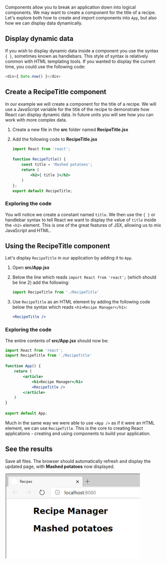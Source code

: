 Components allow you to break an application down into logical components. We may want to create a component for the title of a recipe. Let's explore both how to create and import components into `App`, but also how we can display data dynamically.

## Display dynamic data

If you wish to display dynamic data inside a component you use the syntax `{ }`, sometimes known as handlebars. This style of syntax is relatively common with HTML templating tools. If you wanted to display the current time, you could use the following code:

```javascript
<div>{ Date.now() }</div>
```

## Create a RecipeTitle component

In our example we will create a component for the title of a recipe. We will use a JavaScript variable for the title of the recipe to demonstrate how React can display dynamic data. In future units you will see how you can work with more complex data.

1. Create a new file in the **src** folder named **RecipeTitle.jsx**
1. Add the following code to **RecipeTitle.jsx**

    ```jsx
    import React from 'react';

    function RecipeTitle() {
        const title = 'Mashed potatoes';
        return (
            <h2>{ title }</h2>
        )
    };
    export default RecipeTitle;
    ```

### Exploring the code

You will notice we create a constant named `title`. We then use the `{ }` or handlebar syntax to tell React we want to display the value of `title` inside the `<h2>` element. This is one of the great features of JSX, allowing us to mix JavaScript and HTML.

## Using the RecipeTitle component

Let's display `RecipeTitle` in our application by adding it to `App`.

1. Open **src/App.jsx**
1. Below the line which reads `import React from 'react';` (which should be line 2) add the following:

    ```javascript
    import RecipeTitle from './RecipeTitle'
    ```

1. Use `RecipeTitle` as an HTML element by adding the following code below the syntax which reads `<h1>Recipe Manager</h1>`:

    ```jsx
    <RecipeTitle />
    ```

### Exploring the code

The entire contents of **src/App.jsx** should now be:

```jsx
import React from 'react';
import RecipeTitle from './RecipeTitle'

function App() {
    return (
        <article>
            <h1>Recipe Manager</h1>
            <RecipeTitle />
        </article>
    )
}

export default App;
```

Much in the same way we were able to use `<App />` as if it were an HTML element, we can use `RecipeTitle`. This is the core to creating React applications - creating and using components to build your application.

## See the results

Save all files. The browser should automatically refresh and display the updated page, with **Mashed potatoes** now displayed.

![Screenshot of page displaying title](media/title.png)
